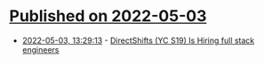 # [Published on 2022-05-03](index.md)

* [2022-05-03, 13:29:13](https://news.ycombinator.com/item?id=31248028) - [DirectShifts (YC S19) Is Hiring full stack engineers](https://www.ycombinator.com/companies/directshifts/jobs/qAoQPBc-full-stack-engineer-at-directshifts-yc-s19)
